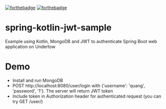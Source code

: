 
[![forthebadge](http://forthebadge.com/images/badges/gluten-free.svg)](http://forthebadge.com)
[![forthebadge](http://forthebadge.com/images/badges/built-by-hipsters.svg)](http://forthebadge.com)
# spring-kotlin-jwt-sample
Example using Kotlin, MongoDB and JWT to authenticate Spring Boot web application on Undertow
 
# Demo
* Install and run MongoDB
* POST http://localhost:8080/user/login with {'username': 'quang', 'password', '1'}.
The server will return JWT token
* Include token in Authorization header for authenticated request (you can try GET /user/)
